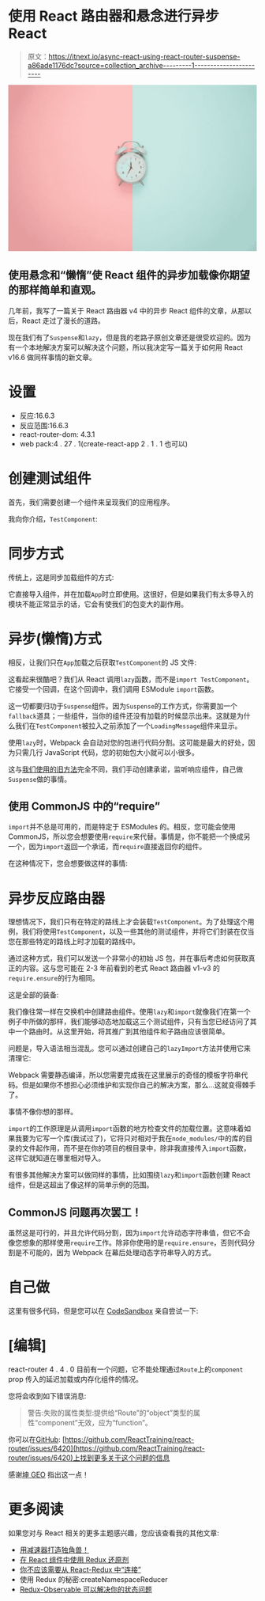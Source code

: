 # 使用 React 路由器和悬念进行异步 React

> 原文：<https://itnext.io/async-react-using-react-router-suspense-a86ade1176dc?source=collection_archive---------1----------------------->

![](img/31d966ec54d9f80aa11223203c717e6e.png)

## 使用悬念和“懒惰”使 React 组件的异步加载像你期望的那样简单和直观。

几年前，我写了一篇关于 React 路由器 v4 中的异步 React 组件的文章，从那以后，React 走过了漫长的道路。

现在我们有了`Suspense`和`lazy`，但是我的老路子原创文章还是很受欢迎的。因为有一个本地解决方案可以解决这个问题，所以我决定写一篇关于如何用 React v16.6 做同样事情的新文章。

# 设置

*   反应:16.6.3
*   反应范围:16.6.3
*   react-router-dom: 4.3.1
*   web pack:4 . 27 . 1(create-react-app 2 . 1 . 1 也可以)

# 创建测试组件

首先，我们需要创建一个组件来呈现我们的应用程序。

我向你介绍，`TestComponent`:

# 同步方式

传统上，这是同步加载组件的方式:

它直接导入组件，并在加载`App`时立即使用。这很好，但是如果我们有太多导入的模块不能正常显示的话，它会有使我们的包变大的副作用。

# 异步(懒惰)方式

相反，让我们只在`App`加载之后获取`TestComponent`的 JS 文件:

这看起来很酷吧？我们从 React 调用`lazy`函数，而不是`import TestComponent`。它接受一个回调，在这个回调中，我们调用 ESModule `import`函数。

这一切都要归功于`Suspense`组件。因为`Suspense`的工作方式，你需要加一个`fallback`道具；一些组件，当你的组件还没有加载的时候显示出来。这就是为什么我们在`TestComponent`被拉入之前添加了一个`LoadingMessage`组件来显示。

使用`lazy`时，Webpack 会自动对您的包进行代码分割。这可能是最大的好处，因为只需几行 JavaScript 代码，您的初始包大小就可以小很多。

这与[我们使用的旧方法](https://medium.com/@Sawtaytoes/async-react-router-v4-components-c18792e6f331)完全不同，我们手动创建承诺，监听响应组件，自己做`Suspense`做的事情。

## 使用 CommonJS 中的“require”

`import`并不总是可用的，而是特定于 ESModules 的。相反，您可能会使用 CommonJS，所以您会想要使用`require`来代替。事情是，你不能把一个换成另一个，因为`import`返回一个承诺，而`require`直接返回你的组件。

在这种情况下，您会想要做这样的事情:

# 异步反应路由器

理想情况下，我们只有在特定的路线上才会装载`TestComponent`。为了处理这个用例，我们将使用`TestComponent`，以及一些其他的测试组件，并将它们封装在仅当您在那些特定的路线上时才加载的路线中。

通过这种方式，我们可以发送一个非常小的初始 JS 包，并在事后考虑如何获取真正的内容。这与您可能在 2-3 年前看到的老式 React 路由器 v1-v3 的`require.ensure`的行为相同。

这是全部的装备:

我们像往常一样在交换机中创建路由组件。使用`lazy`和`import`就像我们在第一个例子中所做的那样，我们能够动态地加载这三个测试组件，只有当您已经访问了其中一个路由时。从这里开始，将其推广到其他组件和子路由应该很简单。

问题是，导入语法相当混乱。您可以通过创建自己的`lazyImport`方法并使用它来清理它:

Webpack 需要静态编译，所以您需要完成我在这里展示的奇怪的模板字符串代码。但是如果你不想担心必须维护和实现你自己的解决方案，那么…这就变得棘手了。

事情不像你想的那样。

`import`的工作原理是从调用`import`函数的地方检查文件的加载位置。这意味着如果我要为它写一个库(我试过了)，它将只对相对于我在`node_modules/`中的库的目录的文件起作用，而不是在你的项目的根目录中，除非我直接传入`import`函数，这样它就知道在哪里相对导入。

有很多其他解决方案可以做同样的事情，比如围绕`lazy`和`import`函数创建 React 组件，但是这超出了像这样的简单示例的范围。

## CommonJS 问题再次罢工！

虽然这是可行的，并且允许代码分割，因为`import`允许动态字符串值，但它不会像您想象的那样使用`require`工作。除非你使用的是`require.ensure`，否则代码分割是不可能的，因为 Webpack 在幕后处理动态字符串导入的方式。

# 自己做

这里有很多代码，但是您可以在 [CodeSandbox](https://codesandbox.io/s/18rnr5p97q) 亲自尝试一下:

# [编辑]

react-router 4 . 4 . 0 目前有一个问题，它不能处理通过`Route`上的`component` prop 传入的延迟加载或内存化组件的情况。

您将会收到如下错误消息:

> 警告:失败的属性类型:提供给“Route”的“object”类型的属性“component”无效，应为“function”。

你可以在[GitHub](https://github.com/ReactTraining/react-router/issues/6420):
[https://github.com/ReactTraining/react-router/issues/6420](https://github.com/ReactTraining/react-router/issues/6420)上找到更多关于这个问题的信息

感谢[坤 GEO](https://medium.com/u/3aa9306ccdb5?source=post_page-----a86ade1176dc--------------------------------) 指出这一点！

# 更多阅读

如果您对与 React 相关的更多主题感兴趣，您应该查看我的其他文章:

*   [用减速器打造独角兽！](/an-emoji-lovers-guide-to-functional-programming-part-3-ef78e3156e)
*   [在 React 组件中使用 Redux 还原剂](https://medium.com/@Sawtaytoes/using-redux-reducers-in-react-components-4e92985dd9cb)
*   [你不应该需要从 React-Redux 中“连接”](https://medium.com/@Sawtaytoes/why-you-shouldnt-need-connect-from-react-redux-498876de9e4e)
*   使用 Redux 的秘密:createNamespaceReducer
*   [Redux-Observable 可以解决你的状态问题](https://medium.com/@Sawtaytoes/redux-observable-can-solve-your-state-problems-15b23a9649d7)